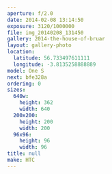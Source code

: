 ```yaml
---
aperture: f/2.0
date: 2014-02-08 13:14:50
exposure: 3120/1000000
file: img_20140208_131450
gallery: 2014-the-house-of-bruar
layout: gallery-photo
location:
  latitude: 56.733497611111
  longitude: -3.8135258888889
model: One S
next: bfe328a
ordering: 0
sizes:
  640w:
    height: 362
    width: 640
  200x200:
    height: 200
    width: 200
  96x96:
    height: 96
    width: 96
title: null
make: HTC
---
```


